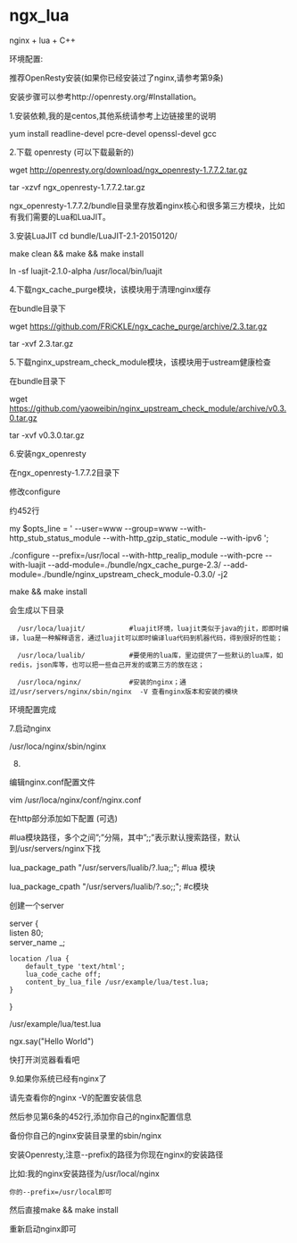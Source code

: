 # ngx_lua
nginx + lua + C++

环境配置:

推荐OpenResty安装(如果你已经安装过了nginx,请参考第9条)

安装步骤可以参考http://openresty.org/#Installation。

1.安装依赖,我的是centos,其他系统请参考上边链接里的说明

  yum install readline-devel pcre-devel openssl-devel gcc
  
  
2.下载 openresty (可以下载最新的)

  wget http://openresty.org/download/ngx_openresty-1.7.7.2.tar.gz  
  
  tar -xzvf ngx_openresty-1.7.7.2.tar.gz
  
  ngx_openresty-1.7.7.2/bundle目录里存放着nginx核心和很多第三方模块，比如有我们需要的Lua和LuaJIT。
  
  
3.安装LuaJIT
  cd bundle/LuaJIT-2.1-20150120/  
  
  make clean && make && make install  
  
  ln -sf luajit-2.1.0-alpha /usr/local/bin/luajit 
  
  
4.下载ngx_cache_purge模块，该模块用于清理nginx缓存

  在bundle目录下
  
  wget https://github.com/FRiCKLE/ngx_cache_purge/archive/2.3.tar.gz  
  
  tar -xvf 2.3.tar.gz  
  
  
5.下载nginx_upstream_check_module模块，该模块用于ustream健康检查

  在bundle目录下
  
  wget https://github.com/yaoweibin/nginx_upstream_check_module/archive/v0.3.0.tar.gz  
  
  tar -xvf v0.3.0.tar.gz  
  
6.安装ngx_openresty

  在ngx_openresty-1.7.7.2目录下
  
  修改configure
  
  约452行
  
  my $opts_line = ' --user=www --group=www --with-http_stub_status_module  --with-http_gzip_static_module --with-ipv6 ';
  
  ./configure --prefix=/usr/local --with-http_realip_module  --with-pcre  --with-luajit --add-module=./bundle/ngx_cache_purge-2.3/ --add-module=./bundle/nginx_upstream_check_module-0.3.0/ -j2  
  
  make && make install

会生成以下目录

      /usr/loca/luajit/           #luajit环境，luajit类似于java的jit，即即时编译，lua是一种解释语言，通过luajit可以即时编译lua代码到机器代码，得到很好的性能；
      
      /usr/loca/lualib/           #要使用的lua库，里边提供了一些默认的lua库，如redis，json库等，也可以把一些自己开发的或第三方的放在这；
      
      /usr/loca/nginx/            #安装的nginx；通过/usr/servers/nginx/sbin/nginx  -V 查看nginx版本和安装的模块
      
环境配置完成

7.启动nginx

  /usr/loca/nginx/sbin/nginx
  
8.
  编辑nginx.conf配置文件
  
  vim /usr/loca/nginx/conf/nginx.conf  
  
  在http部分添加如下配置 (可选)
  
  #lua模块路径，多个之间”;”分隔，其中”;;”表示默认搜索路径，默认到/usr/servers/nginx下找  
  
  lua_package_path "/usr/servers/lualib/?.lua;;";  #lua 模块  
  
  lua_package_cpath "/usr/servers/lualib/?.so;;";  #c模块 
  
  创建一个server
  
  server {  
    listen       80;  
    server_name  _;  
  
    location /lua {  
        default_type 'text/html';  
        lua_code_cache off;  
        content_by_lua_file /usr/example/lua/test.lua;  
    }  
  }  
  
  /usr/example/lua/test.lua
  
  ngx.say("Hello World")
  
  快打开浏览器看看吧
  
  9.如果你系统已经有nginx了
  
  请先查看你的nginx -V的配置安装信息
  
  然后参见第6条的452行,添加你自己的nginx配置信息
  
  备份你自己的nginx安装目录里的sbin/nginx
  
  安装Openresty,注意--prefix的路径为你现在nginx的安装路径
  
  比如:我的nginx安装路径为/usr/local/nginx
  
	你的--prefix=/usr/local即可
	
  然后直接make && make install
  
  重新启动nginx即可
  
      
